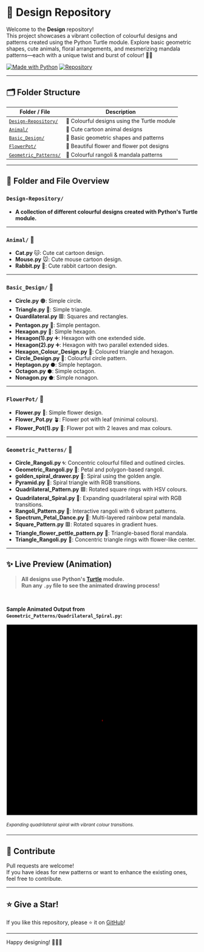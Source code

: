# 🎨 Design Repository

Welcome to the **Design** repository!  
This project showcases a vibrant collection of colourful designs and patterns created using the Python Turtle module. Explore basic geometric shapes, cute animals, floral arrangements, and mesmerizing mandala patterns—each with a unique twist and burst of colour! 🌈✨

[![Made with Python](https://img.shields.io/badge/Made%20with-Python-blue?logo=python)](https://www.python.org/)
[![Repository](https://img.shields.io/badge/GitHub-Dhrumi45%2FDesign-181717?logo=github)](https://github.com/Dhrumi45/Design)

---

## 🗂️ Folder Structure

| Folder / File                | Description                                                    |
|------------------------------|----------------------------------------------------------------|
| [`Design-Repository/`](#design-repository) | 🎨 Colourful designs using the Turtle module                     |
| [`Animal/`](#animal)         | 🐾 Cute cartoon animal designs                                 |
| [`Basic_Design/`](#basic_design) | 📐 Basic geometric shapes and patterns                         |
| [`FlowerPot/`](#flowerpot)   | 🌷 Beautiful flower and flower pot designs                     |
| [`Geometric_Patterns/`](#geometric_patterns) | 🎊 Colourful rangoli & mandala patterns                         |

---

## 📂 Folder and File Overview

### `Design-Repository/`
- **A collection of different colourful designs created with Python's Turtle module.**

---

### `Animal/` 🐾
- **Cat.py** 🐱: Cute cat cartoon design.
- **Mouse.py** 🐭: Cute mouse cartoon design.
- **Rabbit.py** 🐰: Cute rabbit cartoon design.

---

### `Basic_Design/` 📐
- **Circle.py** 🟠: Simple circle.
- **Triangle.py** 🔺: Simple triangle.
- **Quardilateral.py** 🟥: Squares and rectangles.
- **Pentagon.py** 🔵: Simple pentagon.
- **Hexagon.py** 🔶: Simple hexagon.
- **Hexagon(1).py** ➕: Hexagon with one extended side.
- **Hexagon(2).py** ➕: Hexagon with two parallel extended sides.
- **Hexagon_Colour_Design.py** 🌈: Coloured triangle and hexagon.
- **Circle_Design.py** 🌈: Colourful circle pattern.
- **Heptagon.py** ⬣: Simple heptagon.
- **Octagon.py** ⬢: Simple octagon.
- **Nonagon.py** ⬟: Simple nonagon.

---

### `FlowerPot/` 🌷
- **Flower.py** 🌼: Simple flower design.
- **Flower_Pot.py** 🪴: Flower pot with leaf (minimal colours).
- **Flower_Pot(1).py** 🌺: Flower pot with 2 leaves and max colours.

---

### `Geometric_Patterns/` 🎊
- **Circle_Rangoli.py** 🌀: Concentric colourful filled and outlined circles.
- **Geometric_Rangoli.py** 🎨: Petal and polygon-based rangoli.
- **golden_spiral_drawer.py** 🌈: Spiral using the golden angle.
- **Pyramid.py** 🔺: Spiral triangle with RGB transitions.
- **Quadrilateral_Pattern.py** 🟪: Rotated square rings with HSV colours.
- **Quadrilateral_Spiral.py** 🔲: Expanding quadrilateral spiral with RGB transitions.
- **Rangoli_Pattern.py** 💠: Interactive rangoli with 6 vibrant patterns.
- **Spectrum_Petal_Dance.py** 🌸: Multi-layered rainbow petal mandala.
- **Square_Pattern.py** 🟥: Rotated squares in gradient hues.
- **Triangle_flower_pettle_pattern.py** 🌼: Triangle-based floral mandala.
- **Triangle_Rangoli.py** 🔻: Concentric triangle rings with flower-like center.

---

## ✨ Live Preview (Animation)

> **All designs use Python's [Turtle](https://docs.python.org/3/library/turtle.html) module.  
> Run any `.py` file to see the animated drawing process!**

<br/>

**Sample Animated Output from `Geometric_Patterns/Quadrilateral_Spiral.py`:**

![Quadrilateral Spiral Animation](Geometric_Patterns/spiral_animation.gif)

<sup>_Expanding quadrilateral spiral with vibrant colour transitions._</sup>

---

## 🤗 Contribute

Pull requests are welcome!  
If you have ideas for new patterns or want to enhance the existing ones, feel free to contribute.

---

## ⭐️ Give a Star!

If you like this repository, please ⭐️ it on [GitHub](https://github.com/Dhrumi45/Design)!

---

Happy designing! 🎨🐢🌈

